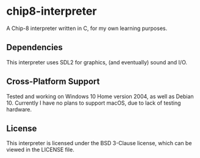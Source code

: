 # chip8-interpreter
A Chip-8 interpreter written in C, for my own learning purposes.

## Dependencies

This interpreter uses SDL2 for graphics, (and eventually) sound and I/O.

## Cross-Platform Support

Tested and working on Windows 10 Home version 2004, as well as Debian 10.
Currently I have no plans to support macOS, due to lack of testing hardware.

## License

This interpreter is licensed under the BSD 3-Clause license, which can be viewed in the LICENSE file.
